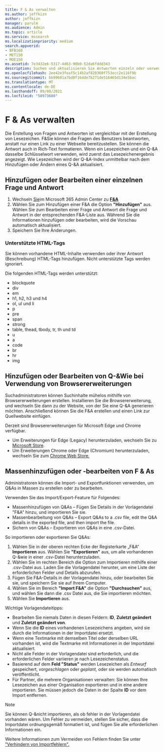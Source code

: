 ```yaml
---
title: F & As verwalten
ms.author: jeffkizn
author: jeffkizn
manager: parulm
ms.audience: Admin
ms.topic: article
ms.service: mssearch
ms.localizationpriority: medium
search.appverid:
- BFB160
- MET150
- MOE150
ms.assetid: 7e3432e6-5317-4d63-90b0-52da6fddd343
description: Suchen und aktualisieren Sie Antworten einzeln oder verwenden Sie verfügbare Microsoft Search Tools, um Q&As all auf einmal zu bearbeiten.
ms.openlocfilehash: 2ee42e3feaf5c14b2af820360f753ecc2e116f9b
ms.sourcegitcommit: bb99601a7bd0f16dde7b271de516465d134e5bac
ms.translationtype: MT
ms.contentlocale: de-DE
ms.lasthandoff: 09/08/2021
ms.locfileid: "58973680"
---
```

# <a name="manage-qas"></a>F & As verwalten

Die Erstellung von Fragen und Antworten ist vergleichbar mit der Erstellung von Lesezeichen. F&Sie können die Fragen des Benutzers beantworten, anstatt nur einen Link zu einer Webseite bereitzustellen. Sie können die Antwort auch in Rich-Text formatieren. Wenn ein Lesezeichen und ein Q-&A dasselbe Schlüsselwort verwenden, wird zuerst das Lesezeichenergebnis angezeigt. Wie Lesezeichen wird der Q-&A-Index unmittelbar nach dem Hinzufügen oder Ändern eines Q-&A aktualisiert.

## <a name="add-or-edit-a-single-qa"></a>Hinzufügen oder Bearbeiten einer einzelnen Frage und Antwort

1. Wechseln [Sie](https://admin.microsoft.com)im Microsoft 365 Admin Center zu [**F&A**](https://admin.microsoft.com/Adminportal/Home#/MicrosoftSearch/qnas)
1. Wählen Sie zum Hinzufügen einer F&A die Option **"Hinzufügen"** aus.
Wählen Sie zum Bearbeiten einer Frage und Antwort die Frage und Antwort in der entsprechenden F&A-Liste aus. Während Sie die Informationen hinzufügen oder bearbeiten, wird die Vorschau automatisch aktualisiert.
1. Speichern Sie Ihre Änderungen.

### <a name="supported-html-tags"></a>Unterstützte HTML-Tags

Sie können vorhandene HTML-Inhalte verwenden oder ihrer Antwort (Beschreibung) HTML-Tags hinzufügen. Nicht unterstützte Tags werden ignoriert.

Die folgenden HTML-Tags werden unterstützt:

- blockquote
- div
- em
- h1, h2, h3 und h4
- ol, ul und li
- p
- pre
- span
- strong
- table, thead, tbody, tr, th und td
- u
- a
- code
- br
- hr
- img

## <a name="add-or-edit-qas-using-browser-extensions"></a>Hinzufügen oder Bearbeiten von Q-&Wie bei Verwendung von Browsererweiterungen

Suchadministratoren können Suchinhalte mühelos mithilfe von Browsererweiterungen erstellen. Installieren Sie die Browsererweiterung, und wechseln Sie dann zu der Website, von der Sie eine Q-&A generieren möchten. Anschließend können Sie die F&A erstellen und einen Link zur Quellwebsite einfügen.

Derzeit sind Browsererweiterungen für Microsoft Edge und Chrome verfügbar.

- Um Erweiterungen für Edge (Legacy) herunterzuladen, wechseln Sie zu [Microsoft Store](https://www.microsoft.com/p/microsoft-search-content-creator/9nrqdbcbwq55?activetab=pivot:overviewtab).
- Um Erweiterungen Chrome oder Edge (Chromium) herunterzuladen, wechseln Sie zum [Chrome Web Store.](https://chrome.google.com/webstore/detail/microsoft-search-content/nocnablpaoeecfmfnjoheefkogmleipm)

## <a name="bulk-add-or-edit-qas"></a>Massenhinzufügen oder -bearbeiten von F & As

Administratoren können die Import- und Exportfunktionen verwenden, um Q&As in Massen zu erstellen oder zu bearbeiten.

Verwenden Sie das Import/Export-Feature für Folgendes:

- Massenhinzufügen von Q&As – Fügen Sie Details in der Vorlagendatei "F&A" hinzu, und importieren Sie sie.
- Massenbearbeitung von Q&As – Export Q&As to a .csv file, edit the Q&A details in the exported file, and then import the file.
- Sichern von Q&As – Exportieren von Q&As in eine .csv-Datei.

So importieren oder exportieren Sie Q&As:

1. Wählen Sie in der oberen rechten Ecke der Registerkarte „F&A“ **Importieren** aus.
Wählen Sie **"Exportieren"** aus, um alle vorhandenen Q-&wie in einer .csv-Datei herunterzuladen.
1. Wählen Sie im rechten Bereich die Option zum Importieren mithilfe einer .csv-Datei aus. Laden Sie die Vorlagendatei herunter, um eine Liste der erforderlichen Felder und Details abzurufen.
1. Fügen Sie F&A-Details in der Vorlagendatei hinzu, oder bearbeiten Sie sie, und speichern Sie sie auf Ihrem Computer.
1. Wählen Sie im Bereich **"Import F&A"** die Option **"Durchsuchen"** aus, und wählen Sie dann die .csv Datei aus, die Sie importieren möchten.
1. Wählen Sie **Importieren** aus.

Wichtige Vorlagendateitipps:

- Bearbeiten Sie niemals Daten in diesen Feldern: **ID**, **Zuletzt geändert** und **Zuletzt geändert von**.
- Wenn Sie die **ID** eines vorhandenen Lesezeichens angeben, wird sie durch die Informationen in der Importdatei ersetzt.
- Wenn eine Textmarke mit demselben Titel oder derselben URL vorhanden ist, wird die Textmarke mit Informationen in der Importdatei aktualisiert.
- Nicht alle Felder in der Vorlagendatei sind erforderlich, und die erforderlichen Felder variieren je nach Lesezeichenstatus.
- Basierend auf dem **Feld "Status"** werden Lesezeichen als *Entwurf* gespeichert, *vorgeschlagen* oder *geplant,* oder sie werden automatisch veröffentlicht.
- Für Partner, die mehrere Organisationen verwalten: Sie können Ihre Lesezeichen aus einer Organisation exportieren und in eine andere importieren. Sie müssen jedoch die Daten in der Spalte **ID** vor dem Import entfernen.

> [!NOTE]
> Sie können Q-&nicht importieren, als ob fehler in der Vorlagendatei vorhanden wären. Um Fehler zu vermeiden, stellen Sie sicher, dass die Importdatei ordnungsgemäß formatiert ist, und fügen Sie alle erforderlichen Informationen ein.

Weitere Informationen zum Vermeiden von Fehlern finden Sie unter ["Verhindern von Importfehlern".](manage-bookmarks.md#prevent-import-errors)
